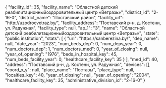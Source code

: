 {
    "facility_id": 35,
    "facility_name": "Областной детский реабилитационныйоздоровительный центр «Ветразь»",
    "district_id": "2-16-0",
    "district_name": "Поставский район",
    "facility_url": "http:\/\/uzodrocvetraz.by\/",
    "facility_address": "Поставский р-н, д. Костени, ул. Радужная",
    "facility_type": null,
    "ap_1": "3",
    "name": "Областной детский реабилитационныйоздоровительный центр «Ветразь»",
    "state": "public institution",
    "stats": [
        {
            "url": "https:\/\/sanberezina.by\/",
            "dep_name": null,
            "date_year": "2023",
            "num_beds_dep": 0,
            "num_deps_year": 0,
            "num_doctors_dep": 1,
            "num_doctors_med": 0,
            "year_of_closing": null,
            "year_of_opening": "1976",
            "beds_in_hospital_key": 45,
            "num_beds_facility_year": 0,
            "healthcare_facility_key": 35
        }
    ],
    "med_id": 40,
    "address": "Поставский р-н, д. Костени, ул. Радужная",
    "devices": [],
    "coord_x_y": null,
    "place_name": "Поставы",
    "place_type": null,
    "localties_key": 40,
    "year_of_closing": null,
    "year_of_opening": "2004",
    "healthcare_facility_key": 35,
    "administrative_division_id": "2-16-0"
}